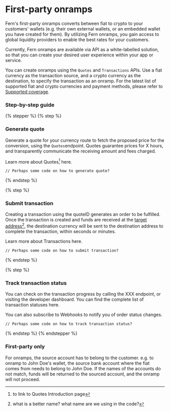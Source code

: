 # First-party onramps

Fern's first-party onramps converts between fiat to crypto to your customers' wallets (e.g. their own external wallets, or an embedded wallet you have created for them). By utilizing Fern onramps, you gain access to global liquidity providers to enable the best rates for your customers.&#x20;

Currently, Fern onramps are available via API as a white-labelled solution, so that you can create your desired user experience within your app or service.&#x20;

You can create onramps using the `Quotes` and `Transactions` APIs. Use a fiat currency as the transaction source, and a crypto currency as the destination, to specify the transaction as an onramp. For the latest list of supported fiat and crypto currencies and payment methods, please refer to [Supported coverage](../overview/supported-regions-and-currencies.md).

### Step-by-step guide

{% stepper %}
{% step %}
### Generate quote

Generate a quote for your currency route to fetch the proposed price for the conversion, using the `Quotes`endpoint. Quotes guarantee prices for X hours, and transparently communicate the receiving amount and fees charged.&#x20;

Learn more about Quotes[^1] here.&#x20;

```
// Perhaps some code on how to generate quote?
```
{% endstep %}

{% step %}
### Submit transaction

Creating a transaction using the quoteID generates an order to be fulfilled. Once the transaction is created and funds are received at the [target address](#user-content-fn-2)[^2], the destination currency will be sent to the destination address to complete the transaction, within seconds or minutes.

Learn more about Transactions here.&#x20;

```
// Perhaps some code on how to submit transaction?
```
{% endstep %}

{% step %}
### Track transaction status

&#x20;You can check on the transaction progress by calling the XXX endpoint, or visiting the developer dashboard. You can find the complete list of transaction statuses here.&#x20;

You can also subscribe to Webhooks to notify you of order status changes.

```
// Perhaps some code on how to track transaction status?
```
{% endstep %}
{% endstepper %}

### First-party only

For onramps, the source account has to belong to the customer. e.g. to onramp to John Doe's wallet, the source bank account where the fiat comes from needs to belong to John Doe. If the names of the accounts do not match, funds will be returned to the sourced account, and the onramp will not proceed.&#x20;

[^1]: to link to Quotes Introduction page

[^2]: what is a better name? what name are we using in the code?

